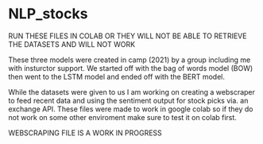 # NLP_stocks

RUN THESE FILES IN COLAB OR THEY WILL NOT BE ABLE TO RETRIEVE THE DATASETS AND WILL NOT WORK

These three models were created in camp (2021) by a group including me with insturctor support. 
We started off with the bag of words model (BOW) then went to the LSTM model and ended off with the BERT model. 

While the datasets were given to us I am working on creating a webscraper to feed recent data and using the sentiment output for stock picks via. an exchange API. 
These files were made to work in google colab so if they do not work on some other enviroment make sure to test it on colab first. 

WEBSCRAPING FILE IS A WORK IN PROGRESS
